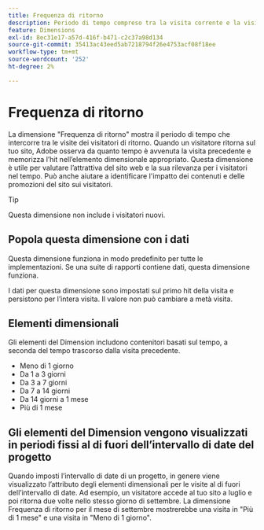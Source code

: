 ```yaml
---
title: Frequenza di ritorno
description: Periodo di tempo compreso tra la visita corrente e la visita precedente.
feature: Dimensions
exl-id: 8ec31e17-a57d-416f-b471-c2c37a98d134
source-git-commit: 35413ac43eed5ab7218794f26e4753acf08f18ee
workflow-type: tm+mt
source-wordcount: '252'
ht-degree: 2%

---
```


# Frequenza di ritorno

La dimensione &quot;Frequenza di ritorno&quot; mostra il periodo di tempo che intercorre tra le visite dei visitatori di ritorno. Quando un visitatore ritorna sul tuo sito, Adobe osserva da quanto tempo è avvenuta la visita precedente e memorizza l’hit nell’elemento dimensionale appropriato. Questa dimensione è utile per valutare l’attrattiva del sito web e la sua rilevanza per i visitatori nel tempo. Può anche aiutare a identificare l&#39;impatto dei contenuti e delle promozioni del sito sui visitatori.

>[!TIP]
>
>Questa dimensione non include i visitatori nuovi.

## Popola questa dimensione con i dati

Questa dimensione funziona in modo predefinito per tutte le implementazioni. Se una suite di rapporti contiene dati, questa dimensione funziona.

I dati per questa dimensione sono impostati sul primo hit della visita e persistono per l’intera visita. Il valore non può cambiare a metà visita.

## Elementi dimensionali

Gli elementi del Dimension includono contenitori basati sul tempo, a seconda del tempo trascorso dalla visita precedente.

* Meno di 1 giorno
* Da 1 a 3 giorni
* Da 3 a 7 giorni
* Da 7 a 14 giorni
* Da 14 giorni a 1 mese
* Più di 1 mese

## Gli elementi del Dimension vengono visualizzati in periodi fissi al di fuori dell’intervallo di date del progetto

Quando imposti l’intervallo di date di un progetto, in genere viene visualizzato l’attributo degli elementi dimensionali per le visite al di fuori dell’intervallo di date. Ad esempio, un visitatore accede al tuo sito a luglio e poi ritorna due volte nello stesso giorno di settembre. La dimensione Frequenza di ritorno per il mese di settembre mostrerebbe una visita in &quot;Più di 1 mese&quot; e una visita in &quot;Meno di 1 giorno&quot;.
